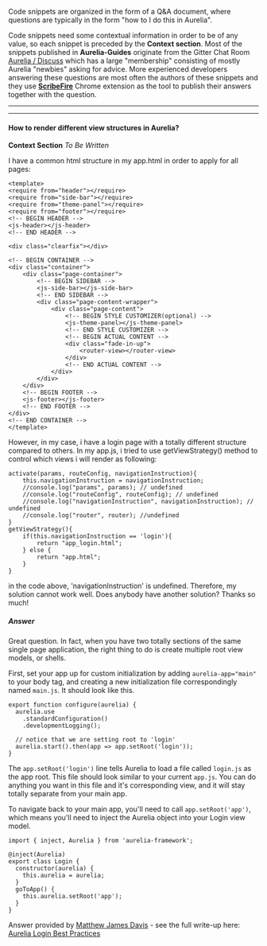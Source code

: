 Code snippets are organized in the form of a Q&A document, where questions are typically in the form "how to I do this in Aurelia".

Code snippets need some contextual information in order to be of any value, so each snippet is preceded by the **Context section**. Most of the snippets published in **Aurelia-Guides** originate from the Gitter Chat Room [Aurelia /  Discuss](https://gitter.im/Aurelia/Discuss) which has a large "membership" consisting of mostly Aurelia "newbies" asking for advice. More experienced developers answering these questions are most often the authors of these snippets and they use **[ScribeFire](https://chrome.google.com/webstore/detail/scribefire/elkkomimknapgodalnkjeddkjnjkfmfp)** Chrome extension as the tool to publish their answers together with the question.

* * *
* * *

#### How to render different view structures in Aurelia?

**Context Section**
_To Be Written_

I have a common html structure in my app.html in order to apply for all pages:

    <template>
    <require from="header"></require>
    <require from="side-bar"></require>
    <require from="theme-panel"></require>
    <require from="footer"></require>
    <!-- BEGIN HEADER -->
    <js-header></js-header>
    <!-- END HEADER -->

    <div class="clearfix"></div>

    <!-- BEGIN CONTAINER -->
    <div class="container">
        <div class="page-container">
            <!-- BEGIN SIDEBAR -->
            <js-side-bar></js-side-bar>
            <!-- END SIDEBAR -->
            <div class="page-content-wrapper">
                <div class="page-content">
                    <!-- BEGIN STYLE CUSTOMIZER(optional) -->
                    <js-theme-panel></js-theme-panel>
                    <!-- END STYLE CUSTOMIZER -->
                    <!-- BEGIN ACTUAL CONTENT -->
                    <div class="fade-in-up">
                        <router-view></router-view>
                    </div>
                    <!-- END ACTUAL CONTENT -->
                </div>
            </div>
        </div>
        <!-- BEGIN FOOTER -->
        <js-footer></js-footer>
        <!-- END FOOTER -->
    </div>
    <!-- END CONTAINER -->
    </template>

However, in my case, i have a login page with a totally different structure compared to others. In my app.js, i tried to use getViewStrategy() method to control which views i will render as following:

    activate(params, routeConfig, navigationInstruction){
        this.navigationInstruction = navigationInstruction;
        //console.log("params", params); // undefined
        //console.log("routeConfig", routeConfig); // undefined
        //console.log("navigationInstruction", navigationInstruction); // undefined
        //console.log("router", router); //undefined
    }
    getViewStrategy(){
        if(this.navigationInstruction == 'login'){
            return "app_login.html";
        } else {
            return "app.html";
        }
    }

in the code above, 'navigationInstruction' is undefined. Therefore, my solution cannot work well. Does anybody have another solution? Thanks so much!

##### Answer 

Great question. In fact, when you have two totally sections of the same single page application, the right thing to do is create multiple root view models, or shells.

First, set your app up for custom initialization by adding ``aurelia-app="main"`` to your body tag, and creating a new initialization file correspondingly named ``main.js``. It should look like this.  

    export function configure(aurelia) {
      aurelia.use
        .standardConfiguration()
        .developmentLogging();

      // notice that we are setting root to 'login'
      aurelia.start().then(app => app.setRoot('login'));
    }

The ``app.setRoot('login')`` line tells Aurelia to load a file called ``login.js`` as the app root. This file should look similar to your current ``app.js``. You can do anything you want in this file and it's corresponding view, and it will stay totally separate from your main app.

To navigate back to your main app, you'll need to call ``app.setRoot('app')``, which means you'll need to inject the Aurelia object into your Login view model.

    import { inject, Aurelia } from 'aurelia-framework';

    @inject(Aurelia)
    export class Login {
      constructor(aurelia) {
        this.aurelia = aurelia;
      }
      goToApp() {
        this.aurelia.setRoot('app');
      }
    }

Answer provided by [Matthew James Davis](http://stackoverflow.com/users/1981050/matthew-james-davis) - see the full write-up here: [Aurelia Login Best Practices](http://www.foursails.co/blog/aurelia-login-best-practices-pt-1/)